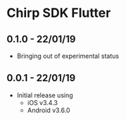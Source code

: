 # Chirp SDK Flutter

## 0.1.0 - 22/01/19

- Bringing out of experimental status

## 0.0.1 - 22/01/19

- Initial release using
    - iOS v3.4.3
    - Android v3.6.0
